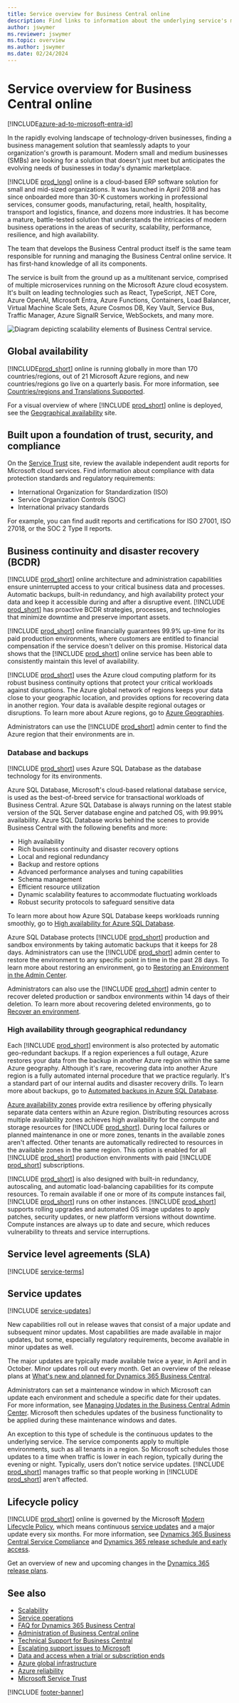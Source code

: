 ```yaml
---
title: Service overview for Business Central online
description: Find links to information about the underlying service's maintenance schedule, and the systems that make Business Central online a reliable platform for your business.
author: jswymer
ms.reviewer: jswymer
ms.topic: overview
ms.author: jswymer
ms.date: 02/24/2024
---
```

<!-- comment: when viewing the live version of this article, there's a lot of redundancy in the Service Updates section (line 93). The "includes" text (line 91) contains much of the same info as the text in line 93. -->
<!-- question: In the paragraph in line 21, what does 30-K mean? It looks like shortcut for 30,000, but that seems small. -->

# Service overview for Business Central online

[!INCLUDE[azure-ad-to-microsoft-entra-id](~/../shared-content/shared/azure-ad-to-microsoft-entra-id.md)]

<!--[!INCLUDE [prod_long](includes/prod_long.md)] is a complete enterprise resource planning (ERP) software solution for mid-sized organizations that is fast to implement, easy to configure, and simple to use, both on-premises and online. [Sign up for a trial](/dynamics365/business-central/across-preview) before you decide to move to the cloud. Read this article to learn about the systems that make [!INCLUDE [prod_short](includes/prod_short.md)] online run as a service that you can bet your business on.  -->

In the rapidly evolving landscape of technology-driven businesses, finding a business management solution that seamlessly adapts to your organization's growth is paramount. Modern small and medium businesses (SMBs) are looking for a solution that doesn't just meet but anticipates the evolving needs of businesses in today's dynamic marketplace. 

[!INCLUDE [prod_long](includes/prod_long.md)] online is a cloud-based ERP software solution for small and mid-sized organizations. It was launched in April 2018 and has since onboarded more than 30-K customers working in professional services, consumer goods, manufacturing, retail, health, hospitality, transport and logistics, finance, and dozens more industries. It has become a mature, battle-tested solution that understands the intricacies of modern business operations in the areas of security, scalability, performance, resilience, and high availability. 

The team that develops the Business Central product itself is the same team responsible for running and managing the Business Central online service. It has first-hand knowledge of all its components.

The service is built from the ground up as a multitenant service, comprised of multiple microservices running on the Microsoft Azure cloud ecosystem. It's built on leading technologies such as React, TypeScript, .NET Core, Azure OpenAI, Microsoft Entra, Azure Functions, Containers, Load Balancer, Virtual Machine Scale Sets, Azure Cosmos DB, Key Vault, Service Bus, Traffic Manager, Azure SignalR Service, WebSockets, and many more.

![Diagram depicting scalability elements of Business Central service.](developer/media/scalability.png)

## Global availability

[!INCLUDE[prod_short](includes/prod_short.md)] online is running globally in more than 170 countries/regions, out of 21 Microsoft Azure regions, and new countries/regions go live on a quarterly basis. For more information, see [Countries/regions and Translations Supported](compliance/apptest-countries-and-translations.md).  

For a visual overview of where [!INCLUDE [prod_short](includes/prod_short.md)] online is deployed, see the [Geographical availability](https://dynamics.microsoft.com/availability-reports/georeport/) site.  

## Built upon a foundation of trust, security, and compliance

On the [Service Trust](https://servicetrust.microsoft.com/) site, review the available independent audit reports for Microsoft cloud services. Find information about compliance with data protection standards and regulatory requirements:

* International Organization for Standardization (ISO)
* Service Organization Controls (SOC)
* International privacy standards  

For example, you can find audit reports and certifications for ISO 27001, ISO 27018, or the SOC 2 Type II reports.  

## Business continuity and disaster recovery (BCDR)

[!INCLUDE [prod_short](includes/prod_short.md)] online architecture and administration capabilities ensure uninterrupted access to your critical business data and processes. Automatic backups, built-in redundancy, and high availability protect your data and keep it accessible during and after a disruptive event. [!INCLUDE [prod_short](includes/prod_short.md)] has proactive BCDR strategies, processes, and technologies that minimize downtime and preserve important assets.

[!INCLUDE [prod_short](includes/prod_short.md)] online financially guarantees 99.9% up-time for its paid production environments, where customers are entitled to financial compensation if the service doesn't deliver on this promise. <!-- Built-in redundancy implemented on many levels of the service, automated failover and rollback mechanisms, rigid and granular backup policy, as well as-->Historical data shows that the [!INCLUDE [prod_short](includes/prod_short.md)] online service has been able to consistently maintain this level of availability.

[!INCLUDE [prod_short](includes/prod_short.md)] uses the Azure cloud computing platform for its robust business continuity options that protect your critical workloads against disruptions. The Azure global network of regions keeps your data close to your geographic location, and provides options for recovering data in another region. Your data is available despite regional outages or disruptions. To learn more about Azure regions, go to [Azure Geographies](https://azure.microsoft.com/explore/global-infrastructure/geographies/#overview).

Administrators can use the [!INCLUDE [prod_short](includes/prod_short.md)] admin center to find the Azure region that their environments are in.

### Database and backups

[!INCLUDE [prod_short](includes/prod_short.md)] uses Azure SQL Database as the database technology for its environments.

Azure SQL Database, Microsoft's cloud-based relational database service, is used as the best-of-breed service for transactional workloads of Business Central. Azure SQL Database is always running on the latest stable version of the SQL Server database engine and patched OS, with 99.99% availability. Azure SQL Database works behind the scenes to provide Business Central with the following benefits and more: 

- High availability 
- Rich business continuity and disaster recovery options 
- Local and regional redundancy 
- Backup and restore options 
- Advanced performance analyses and tuning capabilities 
- Schema management 
- Efficient resource utilization 
- Dynamic scalability features to accommodate fluctuating workloads 
- Robust security protocols to safeguard sensitive data 

To learn more about how Azure SQL Database keeps workloads running smoothly, go to [High availability for Azure SQL Database](/azure/azure-sql/database/high-availability-sla).

Azure SQL Database protects [!INCLUDE [prod_short](includes/prod_short.md)] production and sandbox environments by taking automatic backups that it keeps for 28 days. Administrators can use the [!INCLUDE [prod_short](includes/prod_short.md)] admin center to restore the environment to any specific point in time in the past 28 days. To learn more about restoring an environment, go to [Restoring an Environment in the Admin Center](/dynamics365/business-central/dev-itpro/administration/tenant-admin-center-backup-restore).

Administrators can also use the [!INCLUDE [prod_short](includes/prod_short.md)] admin center to recover deleted production or sandbox environments within 14 days of their deletion. To learn more about recovering deleted environments, go to [Recover an environment](/dynamics365/business-central/dev-itpro/administration/tenant-admin-center-environments-delete#recover-an-environment).

### High availability through geographical redundancy

Each [!INCLUDE [prod_short](includes/prod_short.md)] environment is also protected by automatic geo-redundant backups. If a region experiences a full outage, Azure restores your data from the backup in another Azure region within the same Azure geography. Although it's rare, recovering data into another Azure region is a fully automated internal procedure that we practice regularly. It's a standard part of our internal audits and disaster recovery drills. To learn more about backups, go to [Automated backups in Azure SQL Database](/azure/azure-sql/database/automated-backups-overview).

[Azure availability zones](/azure/reliability/availability-zones-overview) provide extra resilience by offering physically separate data centers within an Azure region. Distributing resources across multiple availability zones achieves high availability for the compute and storage resources for [!INCLUDE [prod_short](includes/prod_short.md)]. During local failures or planned maintenance in one or more zones, tenants in the available zones aren't affected. Other tenants are automatically redirected to resources in the available zones in the same region. This option is enabled for all [!INCLUDE [prod_short](includes/prod_short.md)] production environments with paid [!INCLUDE [prod_short](includes/prod_short.md)] subscriptions.  

[!INCLUDE [prod_short](includes/prod_short.md)] is also designed with built-in redundancy, autoscaling, and automatic load-balancing capabilities for its compute resources. To remain available if one or more of its compute instances fail, [!INCLUDE [prod_short](includes/prod_short.md)] runs on other instances. [!INCLUDE [prod_short](includes/prod_short.md)] supports rolling upgrades and automated OS image updates to apply patches, security updates, or new platform versions without downtime. Compute instances are always up to date and secure, which reduces vulnerability to threats and service interruptions.

## Service level agreements (SLA)

[!INCLUDE [service-terms](includes/service-terms.md)]

## Service updates

[!INCLUDE [service-updates](includes/service-updates.md)]

New capabilities roll out in release waves that consist of a major update and subsequent minor updates. Most capabilities are made available in major updates, but some, especially regulatory requirements, become available in minor updates as well.

The major updates are typically made available twice a year, in April and in October. Minor updates roll out every month. Get an overview of the release plans at [What's new and planned for Dynamics 365 Business Central](https://aka.ms/BCReleasePlan). 

Administrators can set a maintenance window in which Microsoft can update each environment and schedule a specific date for their updates. For more information, see [Managing Updates in the Business Central Admin Center](administration/tenant-admin-center-update-management.md). Microsoft then schedules updates of the business functionality to be applied during these maintenance windows and dates.

An exception to this type of schedule is the continuous updates to the underlying service. The service components apply to multiple environments, such as all tenants in a region. So Microsoft schedules those updates to a time when traffic is lower in each region, typically during the evening or night. Typically, users don't notice service updates. [!INCLUDE [prod_short](includes/prod_short.md)] manages traffic so that people working in [!INCLUDE [prod_short](includes/prod_short.md)] aren't affected.  

## Lifecycle policy

[!INCLUDE [prod_short](includes/prod_short.md)] online is governed by the Microsoft [Modern Lifecycle Policy](https://support.microsoft.com/help/30881), which means continuous [service updates](#service-updates) and a major update every six months. For more information, see [Dynamics 365 Business Central Service Compliance](/dynamics365/business-central/compliance/compliance-service-compliance) and [Dynamics 365 release schedule and early access](/dynamics365/get-started/release-schedule).  

Get an overview of new and upcoming changes in the [Dynamics 365 release plans](/dynamics365/release-plans/).  

## See also

- [Scalability](service-scalability.md)  
- [Service operations](service-operations.md)  
- [FAQ for Dynamics 365 Business Central](faq.yml)  
- [Administration of Business Central online](administration/tenant-administration.md)  
- [Technical Support for Business Central](technical-support.md)  
- [Escalating support issues to Microsoft](administration/manage-technical-support.md#escalating-support-issues-to-microsoft)  
- [Data and access when a trial or subscription ends](administration/tenant-administration.md#expire)  
- [Azure global infrastructure](https://azure.microsoft.com/global-infrastructure)  
- [Azure reliability](https://azure.microsoft.com/features/reliability/)  
- [Microsoft Service Trust](https://servicetrust.microsoft.com/)  

[!INCLUDE [footer-banner](includes/footer-banner.md)]
